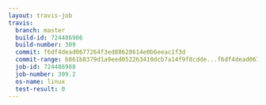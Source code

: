 ```yaml
---
layout: travis-job
travis:
  branch: master
  build-id: 724486986
  build-number: 309
  commit: f6df4dead0677264f3ed88628614e0b6eeac1f3d
  commit-range: b861b8379d1a9eed052263410dcb7a14f9f8cdde...f6df4dead0677264f3ed88628614e0b6eeac1f3d
  job-id: 724486988
  job-number: 309.2
  os-name: linux
  test-result: 0
---
```


